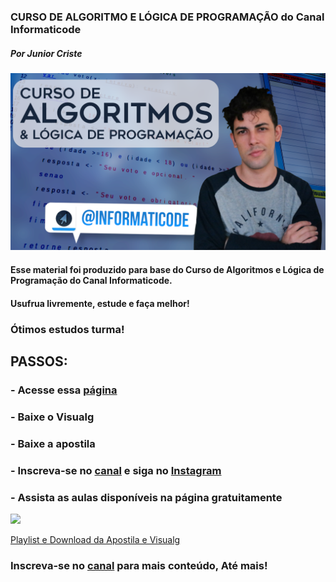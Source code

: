 ### CURSO DE ALGORITMO E LÓGICA DE PROGRAMAÇÃO do Canal Informaticode
##### _Por Junior Criste_
<img src="https://github.com/JuniorCriste/Curso-de-Algoritmos-e-Logica/blob/master/assets/Curso_de_algoritmos.png"> 


#### Esse material foi produzido para base do Curso de Algoritmos e Lógica de Programação do Canal Informaticode.
#### Usufrua livremente, estude e faça melhor! 
### Ótimos estudos turma!

## PASSOS:
### - Acesse essa [página](https://informaticode.store/.../CursoDeAlgoritmos)
### - Baixe o Visualg
### - Baixe a apostila
### - Inscreva-se no [canal](https://www.youtube.com/c/informaticode?sub_confirmation=1) e siga no [Instagram](https://www.instagram.com/informaticode)
### - Assista as aulas disponíveis na página gratuitamente

<img src="https://1.bp.blogspot.com/-XGduzSwcG_4/XsRuIbITSdI/AAAAAAAAG8k/JMz6SYVIVkQX7rb55kCGLiiZGG3C_tR0gCLcBGAsYHQ/s640/Curso_de_Algoritmos.png"> 

[Playlist e Download da Apostila e Visualg](https://informaticode.store/.../CursoDeAlgoritmos)
### Inscreva-se no [canal](https://www.youtube.com/informaticode) para mais conteúdo, Até mais!

